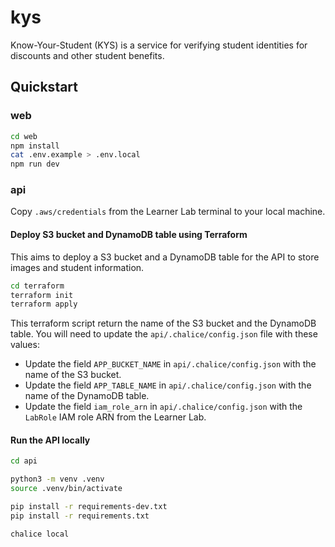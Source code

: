 # kys

Know-Your-Student (KYS) is a service for verifying student identities for discounts and other student benefits.

## Quickstart


### web

```bash
cd web
npm install
cat .env.example > .env.local
npm run dev
```

### api
Copy `.aws/credentials` from the Learner Lab terminal to your local machine.
#### Deploy S3 bucket and DynamoDB table using Terraform
This aims to deploy a S3 bucket and a DynamoDB table for the API to store images and student information.

```bash
cd terraform
terraform init
terraform apply
```
This terraform script return the name of the S3 bucket and the DynamoDB table. You will need to update the `api/.chalice/config.json` file with these values:
- Update the field `APP_BUCKET_NAME` in `api/.chalice/config.json` with the name of the S3 bucket.
- Update the field `APP_TABLE_NAME` in `api/.chalice/config.json` with the name of the DynamoDB table.
- Update the field `iam_role_arn` in `api/.chalice/config.json` with the `LabRole` IAM role ARN from the Learner Lab.

#### Run the API locally
```bash
cd api

python3 -m venv .venv
source .venv/bin/activate

pip install -r requirements-dev.txt
pip install -r requirements.txt

chalice local
```
